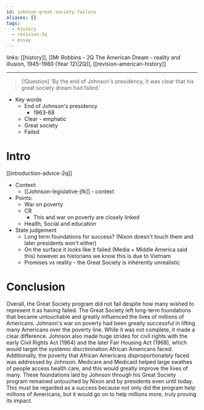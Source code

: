 ```yaml
---
id: johnson-great-society-failure
aliases: []
tags:
  - history
  - revision-2q
  - essay
---
```


links: [[history]], [[Mr Robbins - 2Q The American Dream - reality and illusion, 1945–1980 (Year 12)|2Q]], [[revision-american-history]]

***

> [!Question]
> 'By the end of Johnson's presidency, it was clear that his great society dream had failed.'

- Key words
	- End of Johnson's presidency
		- 1963-68
	- Clear - emphatic
	- Great society
	- Failed

# Intro

[[introduction-advice-2q]]

- Context:
	- [[Johnson-legislative-jfk]] - context
- Points:
	- War on poverty
	- CR
		- This and war on poverty are closely linked
	- Health, Social and education
- State judgement
	- Long term foundations for success? (Nixon doesn't touch them and later presidents won't either)
	- On the surface it looks like it failed (Media + Middle America said this) however as historians we know this is due to Vietnam
	- Promises vs reality - the Great Society is inherently unrealistic

# Conclusion

Overall, the Great Society program did not fail despite how many wished to represent it as having failed. The Great Society left long-term foundations that became untouchable and greatly influenced the lives of millions of Americans. Johnson's war on poverty had been greatly successful in lifting many Americans over the poverty line. While it was not complete, it made a clear difference. Johnson also made huge strides for civil rights with the early Civil Rights Act (1964) and the later Fair Housing Act (1968), which would target the systemic discrimination African Americans faced. Additionally, the poverty that African Americans disproportionately faced was addressed by Johnson. Medicare and Medicaid helped large swathes of people access health care, and this would greatly improve the lives of many. These foundations laid by Johnson through his Great Society program remained untouched by Nixon and by presidents even until today. This must be regarded as a success because not only did the program help millions of Americans, but it would go on to help millions more, truly proving its impact.
